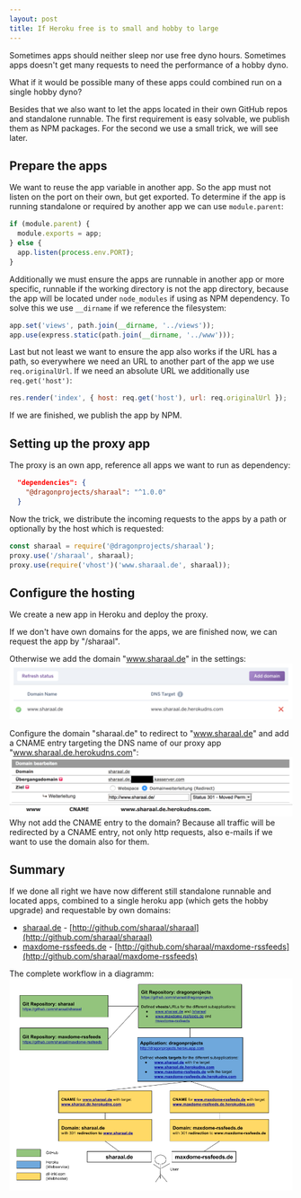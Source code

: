 ```yaml
---
layout: post
title: If Heroku free is to small and hobby to large
---
```


Sometimes apps should neither sleep nor use free dyno hours. Sometimes apps doesn't get many requests to need the performance of a hobby dyno.

What if it would be possible many of these apps could combined run on a single hobby dyno?

Besides that we also want to let the apps located in their own GitHub repos and standalone runnable. The first requirement is easy solvable, we publish them as NPM packages. For the second we use a small trick, we will see later.

## Prepare the apps

We want to reuse the app variable in another app. So the app must not listen on the port on their own, but get exported. To determine if the app is running standalone or required by another app we can use `module.parent`:

```javascript
if (module.parent) {
  module.exports = app;
} else {
  app.listen(process.env.PORT);
}
```

Additionally we must ensure the apps are runnable in another app or more specific, runnable if the working directory is not the app directory, because the app will be located under `node_modules` if using as NPM dependency. To solve this we use `__dirname` if we reference the filesystem:

```javascript
app.set('views', path.join(__dirname, '../views'));
app.use(express.static(path.join(__dirname, '../www')));
```

Last but not least we want to ensure the app also works if the URL has a path, so everywhere we need an URL to another part of the app we use `req.originalUrl`. If we need an absolute URL we additionally use `req.get('host')`:
```javascript
res.render('index', { host: req.get('host'), url: req.originalUrl });
```

If we are finished, we publish the app by NPM.

## Setting up the proxy app

The proxy is an own app, reference all apps we want to run as dependency:

```json
  "dependencies": {
    "@dragonprojects/sharaal": "^1.0.0"
  }
```

Now the trick, we distribute the incoming requests to the apps by a path or optionally by the host which is requested:

```javascript
const sharaal = require('@dragonprojects/sharaal');
proxy.use('/sharaal', sharaal);
proxy.use(require('vhost')('www.sharaal.de', sharaal));
```

## Configure the hosting

We create a new app in Heroku and deploy the proxy.

If we don't have own domains for the apps, we are finished now, we can request the app by "/sharaal".

Otherwise we add the domain "www.sharaal.de" in the settings:
![App Domain Setting](/images/2017-5-23-if-heroku-free-is-to-small-and-hobby-to-large/app-domain-setting.png)

Configure the domain "sharaal.de" to redirect to "www.sharaal.de" and add a CNAME entry targeting the DNS name of our proxy app "www.sharaal.de.herokudns.com":
![Hosting Redirect](/images/2017-5-23-if-heroku-free-is-to-small-and-hobby-to-large/hosting-redirect.png)
![Hosting CNAME](/images/2017-5-23-if-heroku-free-is-to-small-and-hobby-to-large/hosting-cname.png)
Why not add the CNAME entry to the domain? Because all traffic will be redirected by a CNAME entry, not only http requests, also e-mails if we want to use the domain also for them.

## Summary

If we done all right we have now different still standalone runnable and located apps, combined to a single heroku app (which gets the hobby upgrade) and requestable by own domains:

* [sharaal.de](http://sharaal.de) - [http://github.com/sharaal/sharaal](http://github.com/sharaal/sharaal)
* [maxdome-rssfeeds.de](http://maxdome-rssfeeds.de) - [http://github.com/sharaal/maxdome-rssfeeds](http://github.com/sharaal/maxdome-rssfeeds)

The complete workflow in a diagramm:
![Complete Workflow](/images/2017-05-23-if-heroku-free-is-to-small-and-hobby-to-large/complete-workflow.png)
